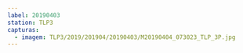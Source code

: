 ```yaml
---
label: 20190403
station: TLP3
capturas:
  - imagem: TLP3/2019/201904/20190403/M20190404_073023_TLP_3P.jpg
---
```

